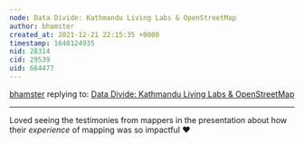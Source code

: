 ```yaml
---
node: Data Divide: Kathmandu Living Labs & OpenStreetMap
author: bhamster
created_at: 2021-12-21 22:15:35 +0000
timestamp: 1640124935
nid: 28314
cid: 29539
uid: 664477
---
```




[bhamster](../profile/bhamster) replying to: [Data Divide: Kathmandu Living Labs & OpenStreetMap](../notes/julia_e_masters/11-30-2021/data-divide-kathmandu-living-labs-openstreetmap)

----
Loved seeing the testimonies from mappers in the presentation about how their _experience_ of mapping was so impactful ❤️